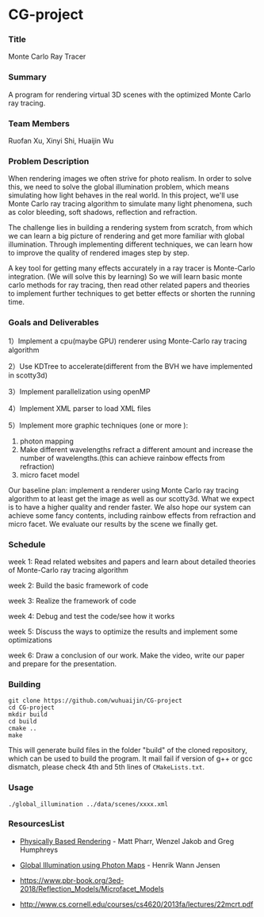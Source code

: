 # CG-project

### **Title**

Monte Carlo Ray Tracer

### **Summary**

A program for rendering virtual 3D scenes with the optimized Monte Carlo ray tracing.

### **Team Members**

Ruofan Xu, Xinyi Shi, Huaijin Wu

### **Problem Description**

When rendering images we often strive for photo realism. In order to solve this, we need to solve the global illumination problem, which means simulating how light behaves in the real world. In this project, we'll use Monte Carlo ray tracing algorithm to simulate many light phenomena, such as color bleeding, soft shadows, reflection and refraction.

The challenge lies in building a rendering system from scratch, from which we can learn a big picture of rendering and get more familiar with global illumination. Through implementing different techniques, we can learn how to improve the quality of rendered images step by step.

A key tool for getting many effects accurately in a ray tracer is Monte-Carlo integration. (We will solve this by learning) So we will learn basic monte carlo methods for ray tracing, then read other related papers and theories to implement further techniques to get better effects or shorten the running time.

### **Goals and Deliverables**

1）Implement a cpu(maybe GPU) renderer using Monte-Carlo ray tracing algorithm

2）Use KDTree to accelerate(different from the BVH we have implemented in scotty3d)

3）Implement parallelization using openMP

4）Implement XML parser to load XML files

5）Implement more graphic techniques (one or more ):

1. photon mapping
2. Make different wavelengths refract a different amount and increase the number of wavelengths.(this can achieve rainbow effects from refraction)
3. micro facet model

Our baseline plan: implement a renderer using Monte Carlo ray tracing algorithm to at least get the image as well as our scotty3d. What we expect is to have a higher quality and render faster. We also hope our system can achieve some fancy contents, including rainbow effects from refraction and micro facet. We evaluate our results by the scene we finally get.

### **Schedule**

week 1: Read related websites and papers and learn about detailed theories of Monte-Carlo ray tracing algorithm

week 2: Build the basic framework of code 

week 3: Realize the framework of code

week 4: Debug and test the code/see how it works

week 5: Discuss the ways to optimize the results and implement some optimizations

week 6: Draw a conclusion of our work. Make the video, write our paper and prepare for the presentation.

### **Building**

```
git clone https://github.com/wuhuaijin/CG-project
cd CG-project
mkdir build
cd build
cmake ..
make
```

This will generate build files in the folder "build" of the cloned repository, which can be used to build the program. It mail fail if version of g++ or gcc dismatch, please check 4th and 5th lines of `CMakeLists.txt`.

### **Usage**

```
./global_illumination ../data/scenes/xxxx.xml
```

### **ResourcesList**

- [Physically Based Rendering](http://www.pbr-book.org/) - Matt Pharr, Wenzel Jakob and Greg Humphreys

- [Global Illumination using Photon Maps](http://graphics.stanford.edu/~henrik/papers/ewr7/ewr7.html) - Henrik Wann Jensen
- https://www.pbr-book.org/3ed-2018/Reflection_Models/Microfacet_Models
- http://www.cs.cornell.edu/courses/cs4620/2013fa/lectures/22mcrt.pdf
